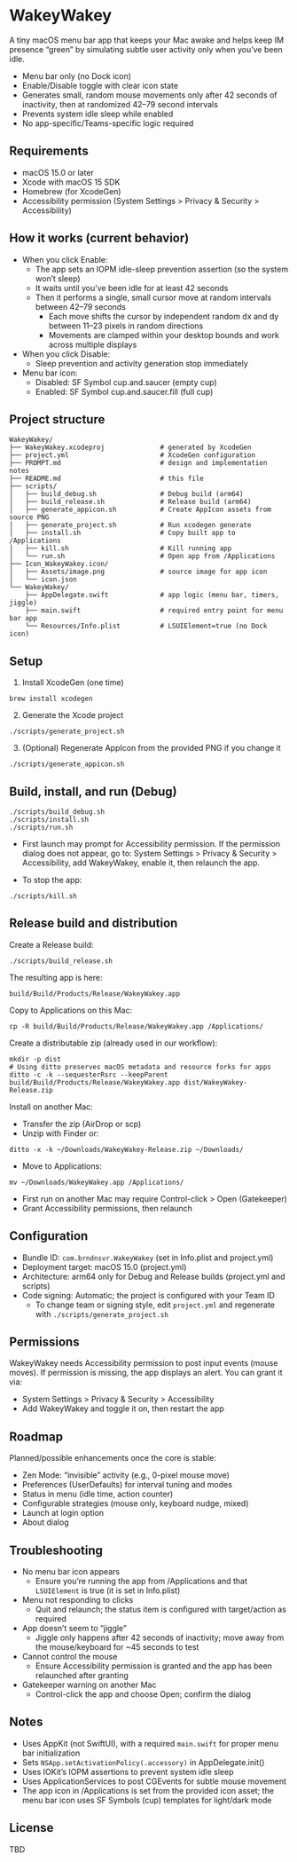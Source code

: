 # WakeyWakey

A tiny macOS menu bar app that keeps your Mac awake and helps keep IM presence “green” by simulating subtle user activity only when you’ve been idle.

- Menu bar only (no Dock icon)
- Enable/Disable toggle with clear icon state
- Generates small, random mouse movements only after 42 seconds of inactivity, then at randomized 42–79 second intervals
- Prevents system idle sleep while enabled
- No app-specific/Teams-specific logic required


## Requirements
- macOS 15.0 or later
- Xcode with macOS 15 SDK
- Homebrew (for XcodeGen)
- Accessibility permission (System Settings > Privacy & Security > Accessibility)


## How it works (current behavior)
- When you click Enable:
  - The app sets an IOPM idle-sleep prevention assertion (so the system won’t sleep)
  - It waits until you’ve been idle for at least 42 seconds
  - Then it performs a single, small cursor move at random intervals between 42–79 seconds
    - Each move shifts the cursor by independent random dx and dy between 11–23 pixels in random directions
    - Movements are clamped within your desktop bounds and work across multiple displays
- When you click Disable:
  - Sleep prevention and activity generation stop immediately
- Menu bar icon:
  - Disabled: SF Symbol cup.and.saucer (empty cup)
  - Enabled: SF Symbol cup.and.saucer.fill (full cup)


## Project structure
```
WakeyWakey/
├── WakeyWakey.xcodeproj              # generated by XcodeGen
├── project.yml                       # XcodeGen configuration
├── PROMPT.md                         # design and implementation notes
├── README.md                         # this file
├── scripts/
│   ├── build_debug.sh                # Debug build (arm64)
│   ├── build_release.sh              # Release build (arm64)
│   ├── generate_appicon.sh           # Create AppIcon assets from source PNG
│   ├── generate_project.sh           # Run xcodegen generate
│   ├── install.sh                    # Copy built app to /Applications
│   ├── kill.sh                       # Kill running app
│   └── run.sh                        # Open app from /Applications
├── Icon_WakeyWakey.icon/
│   ├── Assets/image.png              # source image for app icon
│   └── icon.json
└── WakeyWakey/
    ├── AppDelegate.swift             # app logic (menu bar, timers, jiggle)
    ├── main.swift                    # required entry point for menu bar app
    └── Resources/Info.plist          # LSUIElement=true (no Dock icon)
```


## Setup
1) Install XcodeGen (one time)
```
brew install xcodegen
```

2) Generate the Xcode project
```
./scripts/generate_project.sh
```

3) (Optional) Regenerate AppIcon from the provided PNG if you change it
```
./scripts/generate_appicon.sh
```


## Build, install, and run (Debug)
```
./scripts/build_debug.sh
./scripts/install.sh
./scripts/run.sh
```
- First launch may prompt for Accessibility permission. If the permission dialog does not appear, go to:
  System Settings > Privacy & Security > Accessibility, add WakeyWakey, enable it, then relaunch the app.

- To stop the app:
```
./scripts/kill.sh
```


## Release build and distribution
Create a Release build:
```
./scripts/build_release.sh
```
The resulting app is here:
```
build/Build/Products/Release/WakeyWakey.app
```
Copy to Applications on this Mac:
```
cp -R build/Build/Products/Release/WakeyWakey.app /Applications/
```
Create a distributable zip (already used in our workflow):
```
mkdir -p dist
# Using ditto preserves macOS metadata and resource forks for apps
ditto -c -k --sequesterRsrc --keepParent build/Build/Products/Release/WakeyWakey.app dist/WakeyWakey-Release.zip
```
Install on another Mac:
- Transfer the zip (AirDrop or scp)
- Unzip with Finder or:
```
ditto -x -k ~/Downloads/WakeyWakey-Release.zip ~/Downloads/
```
- Move to Applications:
```
mv ~/Downloads/WakeyWakey.app /Applications/
```
- First run on another Mac may require Control-click > Open (Gatekeeper)
- Grant Accessibility permissions, then relaunch


## Configuration
- Bundle ID: `com.brndnsvr.WakeyWakey` (set in Info.plist and project.yml)
- Deployment target: macOS 15.0 (project.yml)
- Architecture: arm64 only for Debug and Release builds (project.yml and scripts)
- Code signing: Automatic; the project is configured with your Team ID
  - To change team or signing style, edit `project.yml` and regenerate with `./scripts/generate_project.sh`


## Permissions
WakeyWakey needs Accessibility permission to post input events (mouse moves). If permission is missing, the app displays an alert. You can grant it via:
- System Settings > Privacy & Security > Accessibility
- Add WakeyWakey and toggle it on, then restart the app


## Roadmap
Planned/possible enhancements once the core is stable:
- Zen Mode: “invisible” activity (e.g., 0-pixel mouse move)
- Preferences (UserDefaults) for interval tuning and modes
- Status in menu (idle time, action counter)
- Configurable strategies (mouse only, keyboard nudge, mixed)
- Launch at login option
- About dialog


## Troubleshooting
- No menu bar icon appears
  - Ensure you’re running the app from /Applications and that `LSUIElement` is true (it is set in Info.plist)
- Menu not responding to clicks
  - Quit and relaunch; the status item is configured with target/action as required
- App doesn’t seem to “jiggle”
  - Jiggle only happens after 42 seconds of inactivity; move away from the mouse/keyboard for ~45 seconds to test
- Cannot control the mouse
  - Ensure Accessibility permission is granted and the app has been relaunched after granting
- Gatekeeper warning on another Mac
  - Control-click the app and choose Open; confirm the dialog


## Notes
- Uses AppKit (not SwiftUI), with a required `main.swift` for proper menu bar initialization
- Sets `NSApp.setActivationPolicy(.accessory)` in AppDelegate.init()
- Uses IOKit’s IOPM assertions to prevent system idle sleep
- Uses ApplicationServices to post CGEvents for subtle mouse movement
- The app icon in /Applications is set from the provided icon asset; the menu bar icon uses SF Symbols (cup) templates for light/dark mode


## License
TBD
